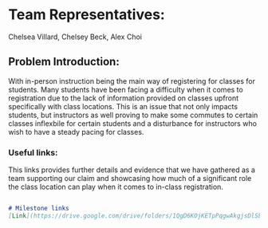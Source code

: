 # Team Representatives:
Chelsea Villard, Chelsey Beck, Alex Choi

## Problem Introduction:
With in-person instruction being the main way of registering for classes for students. 
Many students have been facing a difficulty when it comes to registration due to the lack of information provided on classes upfront specifically with class locations. This is an issue that not only impacts students, but instructors as well proving to make some commutes to certain classes inflexbile for certain students and a disturbance for instructors who wish to have a steady pacing for classes. 

### Useful links: 

This links provides further details and evidence that we have gathered as a team supporting our claim and showcasing how much of a significant role the class location can play when it comes to in-class registration.

```markdown

# Milestone links
[Link](https://drive.google.com/drive/folders/1QgD6KOjKETpPqgwAkgjsDlSb23wbxzrZ)


